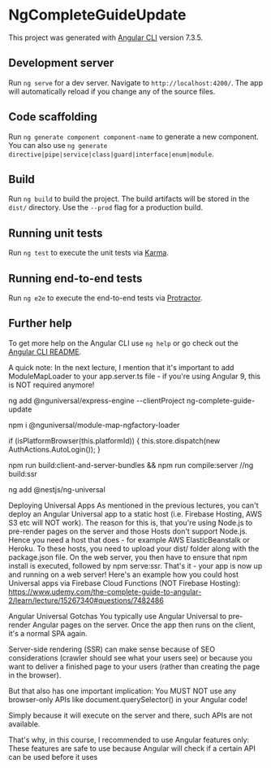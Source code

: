 # NgCompleteGuideUpdate

This project was generated with [Angular CLI](https://github.com/angular/angular-cli) version 7.3.5.

## Development server

Run `ng serve` for a dev server. Navigate to `http://localhost:4200/`. The app will automatically reload if you change any of the source files.

## Code scaffolding

Run `ng generate component component-name` to generate a new component. You can also use `ng generate directive|pipe|service|class|guard|interface|enum|module`.

## Build

Run `ng build` to build the project. The build artifacts will be stored in the `dist/` directory. Use the `--prod` flag for a production build.

## Running unit tests

Run `ng test` to execute the unit tests via [Karma](https://karma-runner.github.io).

## Running end-to-end tests

Run `ng e2e` to execute the end-to-end tests via [Protractor](http://www.protractortest.org/).

## Further help

To get more help on the Angular CLI use `ng help` or go check out the [Angular CLI README](https://github.com/angular/angular-cli/blob/master/README.md).


A quick note: In the next lecture, I mention that it's important to add ModuleMapLoader to your app.server.ts file - if you're using Angular 9, this is NOT required anymore!

ng add @nguniversal/express-engine --clientProject ng-complete-guide-update

npm i @nguniversal/module-map-ngfactory-loader

 if (isPlatformBrowser(this.platformId)) {
      this.store.dispatch(new AuthActions.AutoLogin());
    }

npm run build:client-and-server-bundles && npm run compile:server //ng build:ssr

ng add @nestjs/ng-universal

Deploying Universal Apps
As mentioned in the previous lectures, you can't deploy an Angular Universal app to a static host (i.e. Firebase Hosting, AWS S3 etc will NOT work).
The reason for this is, that you're using Node.js to pre-render pages on the server and those Hosts don't support Node.js.
Hence you need a host that does - for example AWS ElasticBeanstalk or Heroku.
To these hosts, you need to upload your dist/ folder along with the package.json file. On the web server, you then have to ensure that npm install is executed, followed by npm serve:ssr.
That's it - your app is now up and running on a web server!
Here's an example how you could host Universal apps via Firebase Cloud Functions (NOT Firebase Hosting): https://www.udemy.com/the-complete-guide-to-angular-2/learn/lecture/15267340#questions/7482486

Angular Universal Gotchas
You typically use Angular Universal to pre-render Angular pages on the server. Once the app then runs on the client, it's a normal SPA again.

Server-side rendering (SSR) can make sense because of SEO considerations (crawler should see what your users see) or because you want to deliver a finished page to your users (rather than creating the page in the browser).

But that also has one important implication: You MUST NOT use any browser-only APIs like document.querySelector()  in your Angular code! 

Simply because it will execute on the server and there, such APIs are not available.

That's why, in this course, I recommended to use Angular features only: These features are safe to use because Angular will check if a certain API can be used before it uses 


<!-- https://github.com/angular/universal/blob/master/docs/gotchas.md -->

<!-- https://github.com/angular/universal#introduction -->